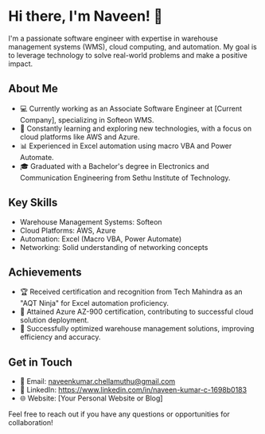 # Hi there, I'm Naveen! 👋

I'm a passionate software engineer with expertise in warehouse management systems (WMS), cloud computing, and automation. My goal is to leverage technology to solve real-world problems and make a positive impact.

## About Me
- 💻 Currently working as an Associate Software Engineer at [Current Company], specializing in Softeon WMS.
- 🌱 Constantly learning and exploring new technologies, with a focus on cloud platforms like AWS and Azure.
- 📊 Experienced in Excel automation using macro VBA and Power Automate.
- 🎓 Graduated with a Bachelor's degree in Electronics and Communication Engineering from Sethu Institute of Technology.

## Key Skills
- Warehouse Management Systems: Softeon
- Cloud Platforms: AWS, Azure
- Automation: Excel (Macro VBA, Power Automate)
- Networking: Solid understanding of networking concepts

## Achievements
- 🏆 Received certification and recognition from Tech Mahindra as an "AQT Ninja" for Excel automation proficiency.
- 📜 Attained Azure AZ-900 certification, contributing to successful cloud solution deployment.
- 🚀 Successfully optimized warehouse management solutions, improving efficiency and accuracy.

## Get in Touch
- 📧 Email: naveenkumar.chellamuthu@gmail.com
- 💼 LinkedIn: https://www.linkedin.com/in/naveen-kumar-c-1698b0183
- 🌐 Website: [Your Personal Website or Blog]

Feel free to reach out if you have any questions or opportunities for collaboration!

